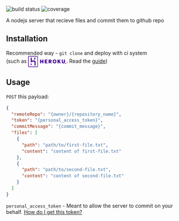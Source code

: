 <img src="https://api.travis-ci.com/spread-the-code/git-commiter-nodejs.svg?branch=master" alt="build status" /> <img src="https://coveralls.io/repos/github/spread-the-code/git-commiter-nodejs/badge.svg?branch=master" alt="coverage" />

A nodejs server that recieve files and commit them to github repo

## Installation

Recommended way - `git clone` and deploy with ci system<br />
(such as
<a href="https://heroku.com" target="_blank">
  <img height="30" valign="middle" src="assets/heroku-logo.svg" alt="heroku" />
</a>.
Read the <a href="https://devcenter.heroku.com/articles/github-integration" target="_blank">guide</a>)

## Usage

`POST` this payload:

```json
{
  "remoteRepo": "{owner}/{repository_name}",
  "token": "{personal_access_token}",
  "commitMessage": "{commit_message}",
  "files": [
    {
      "path": "path/to/first-file.txt",
      "content": "content of first-file.txt"
    },
    {
      "path": "path/to/second-file.txt",
      "content": "content of second-file.txt"
    }
  ]
}
```

`personal_access_token` - Meant to allow the server to commit on your behalf. <a href="https://help.github.com/articles/creating-a-personal-access-token-for-the-command-line/" target="_blank">How do I get this token?</a>